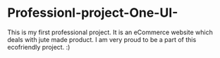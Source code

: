 # Professionl-project-One-UI-
This is my first professional project. It is an eCommerce website which deals with jute made product. I am very proud to be a part of this ecofriendly project. :) 

